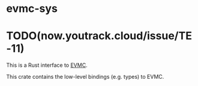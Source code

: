 # evmc-sys

# TODO(now.youtrack.cloud/issue/TE-11)
This is a Rust interface to [EVMC](https://github.com/rgeraldes24/evmc).

This crate contains the low-level bindings (e.g. types) to EVMC.
